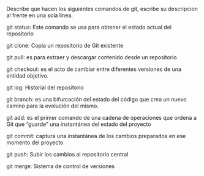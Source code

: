 Describe que hacen los siguientes comandos de git, escribe su descripcion al frente en una sola linea.

git status: Este comando se usa para obtener el estado actual del repositorio

git clone: Copia un repositorio de Git existente

git pull: es para extraer y descargar contenido desde un repositorio

git checkout:  es el acto de cambiar entre diferentes versiones de una entidad objetivo.

git log: Historial del repositorio

git branch:  es una bifurcación del estado del código que crea un nuevo camino para la evolución del mismo.

git add:  es el primer comando de una cadena de operaciones que ordena a Git que “guarde” una instantánea del estado del proyecto

git commit: captura una instantánea de los cambios preparados en ese momento del proyecto

git push: Subir los cambios al repositorio central

git merge: Sistema de control de versiones
